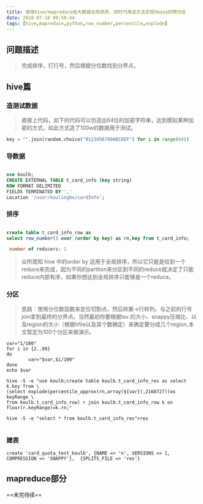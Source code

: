```yaml
---
title: 使用hive/mapreduce给大数据全局排序，同时巧用该方法实现hbase的预分区
date: 2018-07-18 09:50:44
tags: [hive,mapreduce,python,row_number,percentile,explode]
---
```


## 问题描述

>完成排序，打行号，然后根据分位数找到分界点。

<!--more-->

## hive篇

### 造测试数据

> 直接上代码，如下的代码可以仿造出64位的加密字符串，达到模拟某种加密的方式，如此方式造了100w的数据用于测试。

``` python
key = "".join(random.choice("0123456789ABCDEF") for i in range(64))
```
### 导数据

``` sql

use koulb;
CREATE EXTERNAL TABLE t_card_info (key string)
ROW FORMAT DELIMITED
FIELDS TERMINATED BY ','
Location '/user/koulingbo/cardInfo';


```

### 排序

``` sql

create table t_card_info_row as 
select row_number() over (order by key) as rn,key from t_card_info;

 number of reducers: 1
```
>众所周知 hive 中的order by 适用于全局排序，所以它只能是给到一个reduce来完成，因为不同的parttion来分区到不同的reduce就决定了只能reduce内部有序，如果你想达到全局排序只能够是一个reduce。

### 分区

>思路：使用分位数函数来定位切割点，然后转置→行转列，与之前的行号join拿到最终的分界点。当然最初你要根据tsv 的大小、snappy压缩比、以及region的大小（根据hfile以及其个数确定）来确定要分成几个region,本文暂定为100个分区来做演示。

``` shell
var="1/100"
for i in {2..99}
do
        var="$var,$i/100"
done
echo $var

hive -S -e "use koulb;create table koulb.t_card_info_res as select k.key from \
(select explode(percentile_approx(rn,array(${var}),2168727))as keyRange \
from koulb.t_card_info_row) r join koulb.t_card_info_row k on floor(r.keyRange)=k.rn;" 

hive -S -e "select * from koulb.t_card_info_res">res


```
### 建表

``` shell
create 'card_quota_test_koulb', {NAME => 'n', VERSIONS => 1, COMPRESSION => 'SNAPPY'},  {SPLITS_FILE => 'res'}
```


## mapreduce部分

==未完待续==